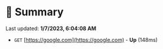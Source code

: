 # 📖 Summary
Last updated: **1/7/2023, 6:04:08 AM**

- `GET` [https://google.com](https://google.com) - **Up** (148ms)
